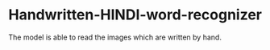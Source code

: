 # Handwritten-HINDI-word-recognizer
The model is able to read the images which are written by hand.
